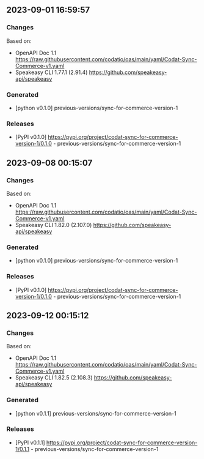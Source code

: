

## 2023-09-01 16:59:57
### Changes
Based on:
- OpenAPI Doc 1.1 https://raw.githubusercontent.com/codatio/oas/main/yaml/Codat-Sync-Commerce-v1.yaml
- Speakeasy CLI 1.77.1 (2.91.4) https://github.com/speakeasy-api/speakeasy
### Generated
- [python v0.1.0] previous-versions/sync-for-commerce-version-1
### Releases
- [PyPI v0.1.0] https://pypi.org/project/codat-sync-for-commerce-version-1/0.1.0 - previous-versions/sync-for-commerce-version-1

## 2023-09-08 00:15:07
### Changes
Based on:
- OpenAPI Doc 1.1 https://raw.githubusercontent.com/codatio/oas/main/yaml/Codat-Sync-Commerce-v1.yaml
- Speakeasy CLI 1.82.0 (2.107.0) https://github.com/speakeasy-api/speakeasy
### Generated
- [python v0.1.0] previous-versions/sync-for-commerce-version-1
### Releases
- [PyPI v0.1.0] https://pypi.org/project/codat-sync-for-commerce-version-1/0.1.0 - previous-versions/sync-for-commerce-version-1

## 2023-09-12 00:15:12
### Changes
Based on:
- OpenAPI Doc 1.1 https://raw.githubusercontent.com/codatio/oas/main/yaml/Codat-Sync-Commerce-v1.yaml
- Speakeasy CLI 1.82.5 (2.108.3) https://github.com/speakeasy-api/speakeasy
### Generated
- [python v0.1.1] previous-versions/sync-for-commerce-version-1
### Releases
- [PyPI v0.1.1] https://pypi.org/project/codat-sync-for-commerce-version-1/0.1.1 - previous-versions/sync-for-commerce-version-1